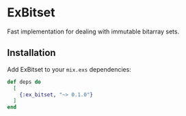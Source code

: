 # ExBitset

Fast implementation for dealing with immutable bitarray sets.

## Installation

Add ExBitset to your `mix.exs` dependencies:

```elixir
def deps do
  [
    {:ex_bitset, "~> 0.1.0"}
  ]
end
```

